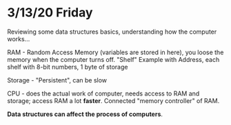 # 3/13/20 Friday 

Reviewing some data structures basics, understanding how the computer works...

RAM - Random Access Memory (variables are stored in here), you loose the memory when the computer turns off. "Shelf" Example with Address, each shelf with 8-bit numbers, 1 byte of storage

Storage - "Persistent", can be slow 

CPU - does the actual work of computer, needs access to RAM and storage; access RAM a lot **faster**. Connected "memory controller" of RAM.

**Data structures can affect the process of computers**.

